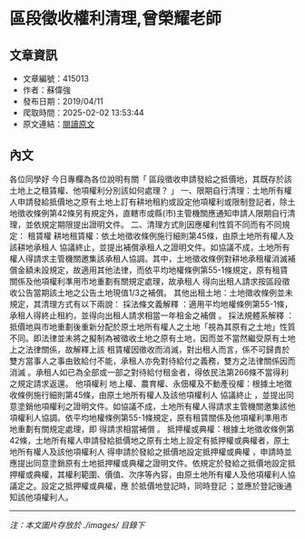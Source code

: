 # 區段徵收權利清理,曾榮耀老師

## 文章資訊
- 文章編號：415013
- 作者：蘇偉強
- 發布日期：2019/04/11
- 爬取時間：2025-02-02 13:53:44
- 原文連結：[閱讀原文](https://real-estate.get.com.tw/Columns/detail.aspx?no=415013)

## 內文
各位同學好
今日專欄為各位說明有關「
區段徵收申請發給之抵價地，其既存於該土地上之租賃權、他項權利分別該如何處理？
」
一、限期自行清理：土地所有權人申請發給抵價地之原有土地上訂有耕地租約或設定他項權利或限制登記者，除土地徵收條例第42條另有規定外，直轄市或縣(市)主管機關應通知申請人限期自行清理，並依規定期限提出證明文件。
二、清理方式則因應權利性質不同而有不同規定：
租賃權
耕地租賃權：依土地徵收條例施行細則第45條，由原土地所有權人及該耕地承租人
協議終止，並提出補償承租人之證明文件。如協議不成，土地所有權人得請求主管機關邀集該承租人協調。其中，土地徵收條例對耕地承租權消滅補償金額未設規定，故適用其他法律，而依平均地權條例第55-1條規定，原有租賃關係及他項權利準用市地重劃有關規定處理，故承租人
得向出租人請求按區段徵收公告當期該土地之公告土地現值1/3之補償。
其他出租土地：土地徵收條例並未規定，其清理方式有以下兩說：
採法條文義解釋
：適用平均地權條例第55-1條，
承租人得終止租約，並得向出租人請求相當一年租金之補償
。
採法規體系解釋
：抵價地與市地重劃後重新分配於原土地所有權人之土地「視為其原有之土地」性質不同。即法律並未將之擬制為被徵收土地之原有土地，因而並不當然繼受原有土地上之法律關係，故解釋上該
租賃權因徵收而消滅，對出租人而言，係不可歸責於雙方當事人之事由致給付不能，承租人亦免對待給付之義務，雙方之法律關係因而消滅
。承租人如已為全部或一部之對待給付租金者，得依民法第266條不當得利之規定請求返還。
他項權利
地上權、農育權、永佃權及不動產役權：根據土地徵收條例施行細則第45條，由原土地所有權人及該他項權利人
協議終止
，並提出同意塗銷他項權利之證明文件。如協議不成，土地所有權人得請求主管機關邀集該他項權利人協調。依平均地權條例第55-1條規定，原有租賃關係及他項權利準用市地重劃有關規定處理，即
得請求相當補償
。
抵押權或典權：根據土地徵收條例第42條，土地所有權人申請發給抵價地之原有土地上設定有抵押權或典權者，原土地所有權人及該他項權利人
得申請於發給之抵價地設定抵押權或典權
，申請時並應提出同意塗銷原有土地抵押權或典權之證明文件。依規定於發給之抵價地設定抵押權或典權，其權利範圍、價值、次序等內容，由原土地所有權人及他項權利人協議定之。設定之抵押權或典權，應
於抵價地登記時，同時登記
；並應於登記後通知該他項權利人。

---
*注：本文圖片存放於 ./images/ 目錄下*
